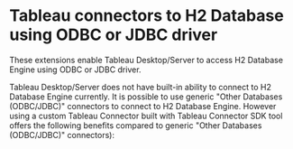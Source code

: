 # Tableau connectors to H2 Database using ODBC or JDBC driver

These extensions enable Tableau Desktop/Server to access H2 Database Engine using ODBC or JDBC driver.

Tableau Desktop/Server does not have built-in ability to connect to H2 Database Engine currently. 
It is possible to use generic "Other Databases (ODBC/JDBC)" connectors to connect to H2 Database Engine.
However using a custom Tableau Connector built with Tableau Connector SDK tool offers the following benefits compared to generic "Other Databases (ODBC/JDBC)" connectors):



